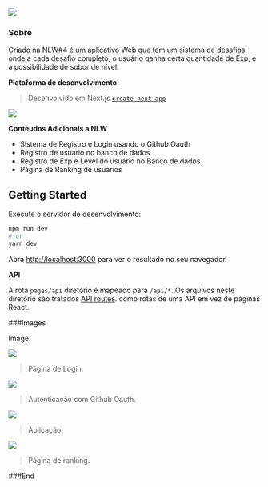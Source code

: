 
![](https://svgshare.com/i/Ue2.svg)

### Sobre

Criado na NLW#4 é um aplicativo Web que tem um sistema de desafios, onde a cada desafio completo, o usuário ganha certa quantidade de Exp, e a possibilidade de subor de nível.

**Plataforma de desenvolvimento**
 > Desenvolvido em Next.js
[`create-next-app`](https://github.com/vercel/next.js/tree/canary/packages/create-next-app)

![](https://img.shields.io/github/release/pandao/editor.md.svg)


**Conteudos Adicionais a NLW**

- Sistema de Registro e Login usando o Github Oauth 
- Registro de usuário no banco de dados
- Registro de Exp e Level do usuário no Banco de dados
- Página de Ranking de usuários

## Getting Started

Execute o servidor de desenvolvimento:

```bash
npm run dev
# or
yarn dev
```
Abra [http://localhost:3000](http://localhost:3000) para ver o resultado no seu navegador.

**API**

A rota `pages/api` diretório é mapeado para `/api/*`. Os arquivos neste diretório são tratados [API routes](https://nextjs.org/docs/api-routes/introduction).  como rotas de uma API em vez de páginas React.

###Images

Image:

![](https://i.ibb.co/wLnKqyx/Loginpage.png)

> Página de Login.

![](https://i.ibb.co/wdhXFxC/login.png)

> Autenticação com Github Oauth.

![](https://i.ibb.co/cTPVcCc/App.png)

> Aplicação.

![](https://i.ibb.co/2sV50pc/ranking.png)

> Página de ranking.


###End
